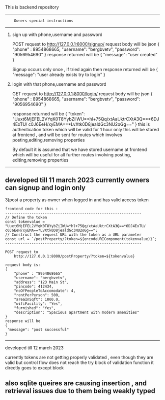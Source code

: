 This is backend repository
____________________________________________

        Owners special instructions 
____________________________________________

1) sign up with phone,username and password

    POST request to
            http://127.0.0.1:8000/signup/
    request body will be json
     {   
          "phone" : 8954868665,
          "username": "bergbvetv",
          "password": "9056954690"
    }
    response returned will be 
    {
        "message": "user created"
    }

    Signup occurs only once , if tried again then 
    response returned will be
    {
        "message": "user already exists try to login"
    }

2) login with that phone,username and password

    GET request to
            http://127.0.0.1:8000/login/
    request body will be json
        {   
          "phone" : 8954868665,
          "username": "bergbvetv",
          "password": "9056954690"
        }
    
    response returned will be
    {
         "token": "Uuxt6MjEFEL2VYqK0T8YybZiIWU=*hl+75Qq/xtAaUktrCXtA3Q==*6DJ4ExTU/  c0J6EeH/xyEMA==*LvXtk0D8jealdGc3NU2oGg=="
    }
    this is authentication token which will be valid for 1 hour only
    this will be stored at frontend , and will be sent for routes
    which involves posting,editing,removing properties

    By default it is assumed that we have stored username at frontend
    which will be useful for all further routes involving posting,
    editing,removing properties



------------------------------------------------------------------
developed till 11 march 2023
currently owners can signup and login only 
------------------------------------------------------------------




3)post a property as owner when logged in and has valid access token

    frontend code for this :
    --------------------------------------------------------------
    // Define the token
    const tokenvalue = "Uuxt6MjEFEL2VYqK0T8YybZiIWU=*hl+75Qq/xtAaUktrCXtA3Q==*6DJ4ExTU/  c0J6EeH/xyEMA==*LvXtk0D8jealdGc3NU2oGg==";
    // Construct the request URL with the token as a URL parameter
    const url = `/postProperty/?token=${encodeURIComponent(tokenvalue)}`;
    --------------------------------------------------------------

    POST request to
        http://127.0.0.1:8000/postProperty/?token=${tokenvalue}

    request body is:
    {   
        "phone" : "8954868665"
        "username": "bergbvetv",
        "address": "123 Main St",
        "pincode": 412434,
        "noOfPeopleToAccomodate": 4,
        "rentPerPerson": 500,
        "areaInSqft": 1000.0,
        "wifiFacility": "Yes",
        "furnished": "Yes",
        "description": "Spacious apartment with modern amenities"
    }
    response will be
    {
     "message": "post successful"
    }


-----------------------------------------------------------------------
developed till 12 march 2023

currently tokens are not getting properly validated , even though
they are valid but control flow does not reach the try block of validation function
it directly goes to except block

also sqlite queires are causing insertion , and retrieval issues due
to them being weakly typed
-----------------------------------------------------------------------
